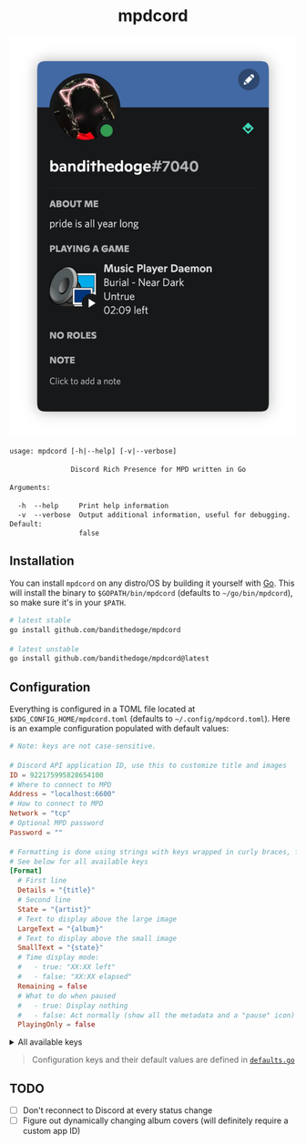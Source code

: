 <div align="center">

# mpdcord

![bangin](assets/screenshot.png)

</div>

```console
usage: mpdcord [-h|--help] [-v|--verbose]

               Discord Rich Presence for MPD written in Go

Arguments:

  -h  --help     Print help information
  -v  --verbose  Output additional information, useful for debugging. Default:
                 false
```

## Installation

You can install `mpdcord` on any distro/OS by building it yourself with [Go](https://go.dev/doc/install). This will install the binary to `$GOPATH/bin/mpdcord` (defaults to `~/go/bin/mpdcord`), so make sure it's in your `$PATH`.

```bash
# latest stable
go install github.com/bandithedoge/mpdcord

# latest unstable
go install github.com/bandithedoge/mpdcord@latest
```

## Configuration

Everything is configured in a TOML file located at `$XDG_CONFIG_HOME/mpdcord.toml` (defaults to `~/.config/mpdcord.toml`). Here is an example configuration populated with default values:

```toml
# Note: keys are not case-sensitive.

# Discord API application ID, use this to customize title and images
ID = 922175995828654100
# Where to connect to MPD
Address = "localhost:6600"
# How to connect to MPD
Network = "tcp"
# Optional MPD password
Password = ""

# Formatting is done using strings with keys wrapped in curly braces, for example: "{title}"
# See below for all available keys
[Format]
  # First line
  Details = "{title}"
  # Second line
  State = "{artist}"
  # Text to display above the large image
  LargeText = "{album}"
  # Text to display above the small image
  SmallText = "{state}"
  # Time display mode:
  #   - true: "XX:XX left"
  #   - false: "XX:XX elapsed"
  Remaining = false
  # What to do when paused
  #   - true: Display nothing
  #   - false: Act normally (show all the metadata and a "pause" icon)
  PlayingOnly = false
```

<details>
<summary>All available keys</summary>

-   `album`: the album name.
-   `albumartist`: on multi-artist albums, this is the artist name which shall be used for the whole album. The exact meaning of this tag is not well-defined.
-   `albumartistsort`: same as albumartist, but for sorting.
-   `albums`: number of albums
-   `albumsort`: same as album, but for sorting.
-   `artist`: the artist name. Its meaning is not well-defined; see “composer” and “performer” for more specific tags.
-   `artists`: number of artists
-   `artistsort`: same as artist, but for sorting. This usually omits prefixes such as “The”.
-   `audio`: The format emitted by the decoder plugin during playback, format: samplerate:bits:channels. See Global Audio Format for a detailed explanation.
-   `bitrate`: instantaneous bitrate in kbps
-   `comment`: a human-readable comment about this song. The exact meaning of this tag is not well-defined.
-   `composer`: the artist who composed the song.
-   `composersort`: same as composer, but for sorting.
-   `conductor`: the conductor who conducted the song.
-   `consume`: 0 or 1
-   `date`: the song’s release date. This is usually a 4-digit year.
-   `db_playtime`: sum of all song times in the database in seconds
-   `db_update`: last db update in UNIX time (seconds since 1970-01-01 UTC)
-   `disc`: the decimal disc number in a multi-disc album.
-   `duration`: Duration of the current song in seconds.
-   `elapsed`: Total time elapsed within the current song in seconds, but with higher resolution.
-   `ensemble`: the ensemble performing this song, e.g. “Wiener Philharmoniker”.
-   `error`: if there is an error, returns message here
-   `genre`: the music genre.
-   `grouping`: “used if the sound belongs to a larger category of sounds/music” (from the IDv2.4.0 TIT1 description).
-   `label`: the name of the label or publisher.
-   `location`: location of the recording, e.g. “Royal Albert Hall”.
-   `mixrampdb`: mixramp threshold in dB
-   `mixrampdelay`: mixrampdelay in seconds
-   `mood`: the mood of the audio with a few keywords.
-   `movement`: name of the movement, e.g. “Andante con moto”.
-   `movementnumber`: movement number, e.g. “2” or “II”.
-   `musicbrainz_albumartistid`: the album artist id in the MusicBrainz database.
-   `musicbrainz_albumid`: the album id in the MusicBrainz database.
-   `musicbrainz_artistid`: the artist id in the MusicBrainz database.
-   `musicbrainz_releasetrackid`: the release track id in the MusicBrainz database.
-   `musicbrainz_trackid`: the track id in the MusicBrainz database.
-   `musicbrainz_workid`: the work id in the MusicBrainz database.
-   `name`: a name for this song. This is not the song title. The exact meaning of this tag is not well-defined. It is often used by badly configured internet radio stations with broken tags to squeeze both the artist name and the song title in one tag.
-   `nextsong`: playlist song number of the next song to be played
-   `nextsongid`: playlist songid of the next song to be played
-   `originaldate`: the song’s original release date.
-   `partition`: the name of the current partition (see Partition commands)
-   `performer`: the artist who performed the song.
-   `playlist`: 31-bit unsigned integer, the playlist version number
-   `playlistlength`: integer, the length of the playlist
-   `playtime`: time length of music played
-   `random`: 0 or 1
-   `repeat`: 0 or 1
-   `single`: 0, 1, or oneshot 6
-   `song`: playlist song number of the current song stopped on or playing
-   `songid`: playlist songid of the current song stopped on or playing
-   `songs`: number of songs
-   `state`: play, stop, or pause
-   `time`: total time elapsed (of current playing/paused song) in seconds (deprecated, use elapsed instead)
-   `title`: the song title.
-   `track`: the decimal track number within the album.
-   `updating_db`: job id
-   `uptime`: daemon uptime in seconds
-   `volume`: 0-100 (deprecated: -1 if the volume cannot be determined)
-   `work`: “a work is a distinct intellectual or artistic creation, which can be expressed in the form of one or more audio recordings”
-   `xfade`: crossfade in seconds (see Cross-Fading)

</details>

> Configuration keys and their default values are defined in [`defaults.go`](defaults.go)

## TODO

-   [ ] Don't reconnect to Discord at every status change
-   [ ] Figure out dynamically changing album covers (will definitely require a custom app ID)
